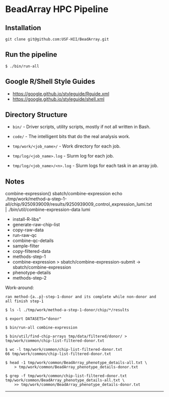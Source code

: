 # BeadArray HPC Pipeline

## Installation

    git clone git@github.com:USF-HII/BeadArray.git

## Run the pipeline

    $ ./bin/run-all

## Google R/Shell Style Guides

- https://google.github.io/styleguide/Rguide.xml
- https://google.github.io/styleguide/shell.xml

## Directory Structure

- `bin/` - Driver scripts, utility scripts, mostly if not all written in Bash.

- `code/` - The intelligent bits that do the real analysis work.

- `tmp/work/<job_name>/` - Work directory for each job.

- `tmp/log/<job_name>.log` - Slurm log for each job.

- `tmp/log/<job_name>/<n>.log` - Slurm logs for each task in an array job.

## Notes

combine-expression()
  sbatch/combine-expression
    echo ./tmp/work/method-a-step-1-all/chip/9250939009/results/9250939009_control_expression_lumi.txt \
      | ./bin/util/combine-expression-data lumi

- install-R-libs"
- generate-raw-chip-list
- copy-raw-data
- run-raw-qc
- combine-qc-details
- sample-filter
- copy-filtered-data
- methods-step-1
- combine-expression > sbatch/combine-expression-submit -> sbatch/combine-expression
- phenotype-details
- methods-step-2

Work-around:

    ran method-{a..p}-step-1-donor and its complete while non-donor and all finish step-1

    $ ls -l ./tmp/work/method-a-step-1-donor/chip/*/results

    $ export DATASETS="donor"

    $ bin/run-all combine-expression

    $ bin/util/find-chip-arrays tmp/data/filtered/donor/ > tmp/work/common/chip-list-filtered-donor.txt

    $ wc -l tmp/work/common/chip-list-filtered-donor.txt
    66 tmp/work/common/chip-list-filtered-donor.txt

    $ head -1 tmp/work/common/BeadArray_phenotype_details-all.txt \
        > tmp/work/common/BeadArray_phenotype_details-donor.txt

    $ grep -f tmp/work/common/chip-list-filtered-donor.txt tmp/work/common/BeadArray_phenotype_details-all.txt \
        >> tmp/work/common/BeadArray_phenotype_details-donor.txt

---



